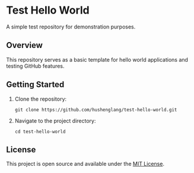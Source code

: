 # Test Hello World

A simple test repository for demonstration purposes.

## Overview

This repository serves as a basic template for hello world applications and testing GitHub features.

## Getting Started

1. Clone the repository:
   ```
   git clone https://github.com/hushenglang/test-hello-world.git
   ```

2. Navigate to the project directory:
   ```
   cd test-hello-world
   ```

## License

This project is open source and available under the [MIT License](LICENSE).